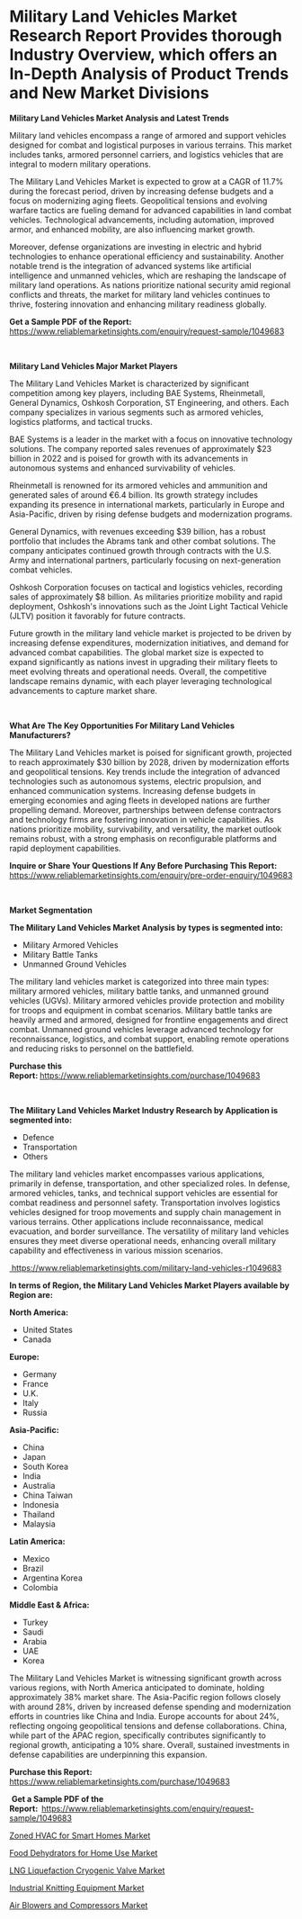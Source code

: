 <p><h1>Military Land Vehicles Market Research Report Provides thorough Industry Overview, which offers an In-Depth Analysis of Product Trends and New Market Divisions</h1></p><p><strong>Military Land Vehicles Market Analysis and Latest Trends</strong></p>
<p><p>Military land vehicles encompass a range of armored and support vehicles designed for combat and logistical purposes in various terrains. This market includes tanks, armored personnel carriers, and logistics vehicles that are integral to modern military operations.</p><p>The Military Land Vehicles Market is expected to grow at a CAGR of 11.7% during the forecast period, driven by increasing defense budgets and a focus on modernizing aging fleets. Geopolitical tensions and evolving warfare tactics are fueling demand for advanced capabilities in land combat vehicles. Technological advancements, including automation, improved armor, and enhanced mobility, are also influencing market growth. </p><p>Moreover, defense organizations are investing in electric and hybrid technologies to enhance operational efficiency and sustainability. Another notable trend is the integration of advanced systems like artificial intelligence and unmanned vehicles, which are reshaping the landscape of military land operations. As nations prioritize national security amid regional conflicts and threats, the market for military land vehicles continues to thrive, fostering innovation and enhancing military readiness globally.</p></p>
<p><strong>Get a Sample PDF of the Report:&nbsp;</strong> <a href="https://www.reliablemarketinsights.com/enquiry/request-sample/1049683?utm_campaign=3209&utm_medium=2&utm_source=Github&utm_content=ia&utm_term=30032025&utm_id=military-land-vehicles">https://www.reliablemarketinsights.com/enquiry/request-sample/1049683</a></p>
<p>&nbsp;</p>
<p><strong>Military Land Vehicles Major Market Players</strong></p>
<p><p>The Military Land Vehicles Market is characterized by significant competition among key players, including BAE Systems, Rheinmetall, General Dynamics, Oshkosh Corporation, ST Engineering, and others. Each company specializes in various segments such as armored vehicles, logistics platforms, and tactical trucks.</p><p>BAE Systems is a leader in the market with a focus on innovative technology solutions. The company reported sales revenues of approximately $23 billion in 2022 and is poised for growth with its advancements in autonomous systems and enhanced survivability of vehicles.</p><p>Rheinmetall is renowned for its armored vehicles and ammunition and generated sales of around €6.4 billion. Its growth strategy includes expanding its presence in international markets, particularly in Europe and Asia-Pacific, driven by rising defense budgets and modernization programs.</p><p>General Dynamics, with revenues exceeding $39 billion, has a robust portfolio that includes the Abrams tank and other combat solutions. The company anticipates continued growth through contracts with the U.S. Army and international partners, particularly focusing on next-generation combat vehicles.</p><p>Oshkosh Corporation focuses on tactical and logistics vehicles, recording sales of approximately $8 billion. As militaries prioritize mobility and rapid deployment, Oshkosh's innovations such as the Joint Light Tactical Vehicle (JLTV) position it favorably for future contracts.</p><p>Future growth in the military land vehicle market is projected to be driven by increasing defense expenditures, modernization initiatives, and demand for advanced combat capabilities. The global market size is expected to expand significantly as nations invest in upgrading their military fleets to meet evolving threats and operational needs. Overall, the competitive landscape remains dynamic, with each player leveraging technological advancements to capture market share.</p></p>
<p>&nbsp;</p>
<p><strong>What Are The Key Opportunities For Military Land Vehicles Manufacturers?</strong></p>
<p><p>The Military Land Vehicles market is poised for significant growth, projected to reach approximately $30 billion by 2028, driven by modernization efforts and geopolitical tensions. Key trends include the integration of advanced technologies such as autonomous systems, electric propulsion, and enhanced communication systems. Increasing defense budgets in emerging economies and aging fleets in developed nations are further propelling demand. Moreover, partnerships between defense contractors and technology firms are fostering innovation in vehicle capabilities. As nations prioritize mobility, survivability, and versatility, the market outlook remains robust, with a strong emphasis on reconfigurable platforms and rapid deployment capabilities.</p></p>
<p><strong>Inquire or Share Your Questions If Any Before Purchasing This Report:</strong> <a href="https://www.reliablemarketinsights.com/enquiry/pre-order-enquiry/1049683?utm_campaign=3209&utm_medium=2&utm_source=Github&utm_content=ia&utm_term=30032025&utm_id=military-land-vehicles">https://www.reliablemarketinsights.com/enquiry/pre-order-enquiry/1049683</a></p>
<p>&nbsp;</p>
<p><strong>Market Segmentation</strong></p>
<p><strong>The Military Land Vehicles Market Analysis by types is segmented into:</strong></p>
<p><ul><li>Military Armored Vehicles</li><li>Military Battle Tanks</li><li>Unmanned Ground Vehicles</li></ul></p>
<p><p>The military land vehicles market is categorized into three main types: military armored vehicles, military battle tanks, and unmanned ground vehicles (UGVs). Military armored vehicles provide protection and mobility for troops and equipment in combat scenarios. Military battle tanks are heavily armed and armored, designed for frontline engagements and direct combat. Unmanned ground vehicles leverage advanced technology for reconnaissance, logistics, and combat support, enabling remote operations and reducing risks to personnel on the battlefield.</p></p>
<p><strong>Purchase this Report:&nbsp;</strong><a href="https://www.reliablemarketinsights.com/purchase/1049683?utm_campaign=3209&utm_medium=2&utm_source=Github&utm_content=ia&utm_term=30032025&utm_id=military-land-vehicles">https://www.reliablemarketinsights.com/purchase/1049683</a></p>
<p>&nbsp;</p>
<p><strong>The Military Land Vehicles Market Industry Research by Application is segmented into:</strong></p>
<p><ul><li>Defence</li><li>Transportation</li><li>Others</li></ul></p>
<p><p>The military land vehicles market encompasses various applications, primarily in defense, transportation, and other specialized roles. In defense, armored vehicles, tanks, and technical support vehicles are essential for combat readiness and personnel safety. Transportation involves logistics vehicles designed for troop movements and supply chain management in various terrains. Other applications include reconnaissance, medical evacuation, and border surveillance. The versatility of military land vehicles ensures they meet diverse operational needs, enhancing overall military capability and effectiveness in various mission scenarios.</p></p>
<p><a href="https://www.reliablemarketinsights.com/military-land-vehicles-r1049683?utm_campaign=3209&utm_medium=2&utm_source=Github&utm_content=ia&utm_term=30032025&utm_id=military-land-vehicles">&nbsp;https://www.reliablemarketinsights.com/military-land-vehicles-r1049683</a></p>
<p><strong>In terms of Region, the Military Land Vehicles Market Players available by Region are:</strong></p>
<p>
    <p> <strong> North America: </strong>
        <ul>
            <li>United States</li>
            <li>Canada</li>
        </ul>
        </p> 
    <p> <strong> Europe: </strong>
        <ul>
            <li>Germany</li>
            <li>France</li>
            <li>U.K.</li>
            <li>Italy</li>
            <li>Russia</li>
        </ul>
        </p> 
    <p> <strong> Asia-Pacific: </strong>
        <ul>
            <li>China</li>
            <li>Japan</li>
            <li>South Korea</li>
            <li>India</li>
            <li>Australia</li>
            <li>China Taiwan</li>
            <li>Indonesia</li>
            <li>Thailand</li>
            <li>Malaysia</li>
        </ul>
        </p> 
    <p> <strong> Latin America: </strong>
        <ul>
            <li>Mexico</li>
            <li>Brazil</li>
            <li>Argentina Korea</li>
            <li>Colombia</li>
        </ul>
        </p> 
    <p> <strong> Middle East & Africa: </strong>
        <ul>
            <li>Turkey</li>
            <li>Saudi</li>
            <li>Arabia</li>
            <li>UAE</li>
            <li>Korea</li>
        </ul>
    </p>
    </p>
<p><p>The Military Land Vehicles Market is witnessing significant growth across various regions, with North America anticipated to dominate, holding approximately 38% market share. The Asia-Pacific region follows closely with around 28%, driven by increased defense spending and modernization efforts in countries like China and India. Europe accounts for about 24%, reflecting ongoing geopolitical tensions and defense collaborations. China, while part of the APAC region, specifically contributes significantly to regional growth, anticipating a 10% share. Overall, sustained investments in defense capabilities are underpinning this expansion.</p></p>
<p><strong>Purchase this Report: </strong><a href="https://www.reliablemarketinsights.com/purchase/1049683?utm_campaign=3209&utm_medium=2&utm_source=Github&utm_content=ia&utm_term=30032025&utm_id=military-land-vehicles">https://www.reliablemarketinsights.com/purchase/1049683</a></p>
<p>&nbsp;<strong>Get a Sample PDF of the Report:&nbsp;&nbsp;</strong><a href="https://www.reliablemarketinsights.com/enquiry/request-sample/1049683?utm_campaign=3209&utm_medium=2&utm_source=Github&utm_content=ia&utm_term=30032025&utm_id=military-land-vehicles">https://www.reliablemarketinsights.com/enquiry/request-sample/1049683</a></p>
<p><strong></strong></p>
<p><p><a href="https://www.linkedin.com/pulse/comprehensive-zoned-hvac-smart-homes-market-report-2025-2032-8knle?utm_campaign=3209&utm_medium=2&utm_source=Github&utm_content=ia&utm_term=30032025&utm_id=military-land-vehicles">Zoned HVAC for Smart Homes Market</a></p><p><a href="https://www.linkedin.com/pulse/food-dehydrators-home-use-market-size-analysis-2025-2032-projected-el0ee?utm_campaign=3209&utm_medium=2&utm_source=Github&utm_content=ia&utm_term=30032025&utm_id=military-land-vehicles">Food Dehydrators for Home Use Market</a></p><p><a href="https://www.linkedin.com/pulse/lng-liquefaction-cryogenic-valve-market-analysis-witch-focus-z7kke?utm_campaign=3209&utm_medium=2&utm_source=Github&utm_content=ia&utm_term=30032025&utm_id=military-land-vehicles">LNG Liquefaction Cryogenic Valve Market</a></p><p><a href="https://www.linkedin.com/pulse/revenue-forecast-growth-outlook-industrial-knitting-equipment-relqe?utm_campaign=3209&utm_medium=2&utm_source=Github&utm_content=ia&utm_term=30032025&utm_id=military-land-vehicles">Industrial Knitting Equipment Market</a></p><p><a href="https://www.linkedin.com/pulse/booming-air-blowers-compressors-market-sector-analysis-cjjie?utm_campaign=3209&utm_medium=2&utm_source=Github&utm_content=ia&utm_term=30032025&utm_id=military-land-vehicles">Air Blowers and Compressors Market</a></p></p>